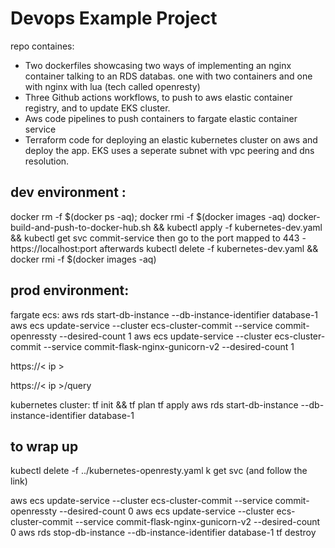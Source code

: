 
# Devops Example Project
repo containes:
- Two dockerfiles showcasing two ways of implementing an nginx container talking to an RDS databas. one with two containers and one with nginx with lua (tech called openresty)
- Three Github actions workflows, to push to aws elastic container registry, and to update EKS cluster.
- Aws code pipelines to push containers to fargate elastic container service
- Terraform code for deploying an elastic kubernetes cluster on aws and deploy the app. EKS uses a seperate subnet with vpc peering and dns resolution.


## dev environment :
docker rm -f $(docker ps -aq); docker rmi -f $(docker images -aq)
docker-build-and-push-to-docker-hub.sh && kubectl apply -f kubernetes-dev.yaml && kubectl get svc commit-service
then go to the port mapped to 443 - https://localhost:port
afterwards
kubectl delete -f kubernetes-dev.yaml && docker rmi -f $(docker images -aq)


## prod environment:
fargate ecs:
aws rds start-db-instance --db-instance-identifier database-1
aws ecs update-service --cluster ecs-cluster-commit --service commit-openressty --desired-count 1
aws ecs update-service --cluster ecs-cluster-commit --service commit-flask-nginx-gunicorn-v2 --desired-count 1

https://< ip >

https://< ip >/query

kubernetes cluster:
tf init && tf plan
tf apply
aws rds start-db-instance --db-instance-identifier database-1


## to wrap up
kubectl delete -f ../kubernetes-openresty.yaml
k get svc (and follow the link)

aws ecs update-service --cluster ecs-cluster-commit --service commit-openressty --desired-count 0 
aws ecs update-service --cluster ecs-cluster-commit --service commit-flask-nginx-gunicorn-v2 --desired-count 0 
aws rds stop-db-instance --db-instance-identifier database-1 
tf destroy

